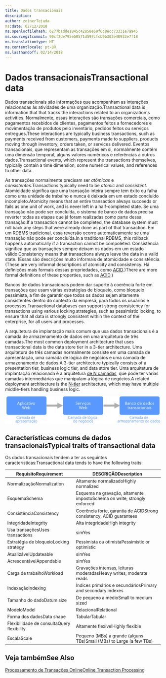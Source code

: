 ```yaml
---
title: Dados transacionais
description: 
author: zoinerTejada
ms:date: 02/12/2018
ms.openlocfilehash: 6277badde1845c42858e69f6c8ecc73331e7a945
ms.sourcegitcommit: 90cf2de795e50571d597cfcb9b302e48933e7f18
ms.translationtype: HT
ms.contentlocale: pt-BR
ms.lasthandoff: 02/14/2018
---
```

# <a name="transactional-data"></a><span data-ttu-id="e8890-102">Dados transacionais</span><span class="sxs-lookup"><span data-stu-id="e8890-102">Transactional data</span></span>

<span data-ttu-id="e8890-103">Dados transacionais são informações que acompanham as interações relacionadas às atividades de uma organização.</span><span class="sxs-lookup"><span data-stu-id="e8890-103">Transactional data is information that that tracks the interactions related to an organization's activities.</span></span> <span data-ttu-id="e8890-104">Normalmente, essas interações são transações comerciais, como pagamentos recebidos de clientes, pagamentos feitos a fornecedores e movimentação de produtos pelo inventário, pedidos feitos ou serviços entregues.</span><span class="sxs-lookup"><span data-stu-id="e8890-104">These interactions are typically business transactions, such as payments received from customers, payments made to suppliers, products moving through inventory, orders taken, or services delivered.</span></span> <span data-ttu-id="e8890-105">Eventos transacionais, que representam as transações em si, normalmente contêm uma dimensão temporal, alguns valores numéricos e referências a outros dados.</span><span class="sxs-lookup"><span data-stu-id="e8890-105">Transactional events, which represent the transactions themselves, typically contain a time dimension, some numerical values, and references to other data.</span></span> 

<span data-ttu-id="e8890-106">As transações normalmente precisam ser *atômicas* e *consistentes*.</span><span class="sxs-lookup"><span data-stu-id="e8890-106">Transactions typically need to be *atomic* and *consistent*.</span></span> <span data-ttu-id="e8890-107">Atomicidade significa que uma transação inteira sempre tem êxito ou falha como uma unidade de trabalho e nunca é deixada em um estado concluído incompleto.</span><span class="sxs-lookup"><span data-stu-id="e8890-107">Atomicity means that an entire transaction always succeeds or fails as one unit of work, and is never left in a half-completed state.</span></span> <span data-ttu-id="e8890-108">Se uma transação não pode ser concluída, o sistema de banco de dados precisa reverter todas as etapas que já foram realizadas como parte dessa transação.</span><span class="sxs-lookup"><span data-stu-id="e8890-108">If a transaction cannot be completed, the database system must roll back any steps that were already done as part of that transaction.</span></span> <span data-ttu-id="e8890-109">Em um RDBMS tradicional, essa reversão ocorre automaticamente se uma transação não pode ser concluída.</span><span class="sxs-lookup"><span data-stu-id="e8890-109">In a traditional RDBMS, this rollback happens automatically if a transaction cannot be compoleted.</span></span> <span data-ttu-id="e8890-110">Consistência significa que as transações sempre deixam os dados em um estado válido.</span><span class="sxs-lookup"><span data-stu-id="e8890-110">Consistency means that transactions always leave the data in a valid state.</span></span> <span data-ttu-id="e8890-111">(Essas são descrições muito informais de atomicidade e consistência.</span><span class="sxs-lookup"><span data-stu-id="e8890-111">(These are very informal descriptions of atomicity and consistency.</span></span> <span data-ttu-id="e8890-112">Há definições mais formais dessas propriedades, como [ACID](https://en.wikipedia.org/wiki/ACID).)</span><span class="sxs-lookup"><span data-stu-id="e8890-112">There are more formal definitions of these properties, such as [ACID](https://en.wikipedia.org/wiki/ACID).)</span></span>

<span data-ttu-id="e8890-113">Bancos de dados transacionais podem dar suporte à coerência forte em transações que usam várias estratégias de bloqueio, como bloqueio pessimista, a fim de garantir que todos os dados sejam altamente consistentes dentro do contexto da empresa, para todos os usuários e processos.</span><span class="sxs-lookup"><span data-stu-id="e8890-113">Transactional databases can support strong consistency for transactions using various locking strategies, such as pessimistic locking, to ensure that all data is strongly consistent within the context of the enterprise, for all users and processes.</span></span> 

<span data-ttu-id="e8890-114">A arquitetura de implantação mais comum que usa dados transacionais é a camada de armazenamento de dados em uma arquitetura de três camadas.</span><span class="sxs-lookup"><span data-stu-id="e8890-114">The most common deployment architecture that uses transactional data is the data store tier in a 3-tier architecture.</span></span> <span data-ttu-id="e8890-115">Uma arquitetura de três camadas normalmente consiste em uma camada de apresentação, uma camada de lógica de negócios e uma camada de armazenamento de dados.</span><span class="sxs-lookup"><span data-stu-id="e8890-115">A 3-tier architecture typically consists of a presentation tier, business logic tier, and data store tier.</span></span> <span data-ttu-id="e8890-116">Uma arquitetura de implantação relacionada é a arquitetura [de N camadas](/azure/architecture/guide/architecture-styles/n-tier), que pode ter várias camadas intermediárias que manipulam a lógica de negócios.</span><span class="sxs-lookup"><span data-stu-id="e8890-116">A related deployment architecture is the [N-tier](/azure/architecture/guide/architecture-styles/n-tier) architecture, which may have multiple middle-tiers handling business logic.</span></span>

![Exemplo de um aplicativo de três camadas](./images/three-tier-application.png)

## <a name="typical-traits-of-transactional-data"></a><span data-ttu-id="e8890-118">Características comuns de dados transacionais</span><span class="sxs-lookup"><span data-stu-id="e8890-118">Typical traits of transactional data</span></span>

<span data-ttu-id="e8890-119">Os dados transacionais tendem a ter as seguintes características:</span><span class="sxs-lookup"><span data-stu-id="e8890-119">Transactional data tends to have the following traits:</span></span>

| <span data-ttu-id="e8890-120">Requisito</span><span class="sxs-lookup"><span data-stu-id="e8890-120">Requirement</span></span> | <span data-ttu-id="e8890-121">DESCRIÇÃO</span><span class="sxs-lookup"><span data-stu-id="e8890-121">Description</span></span> |
| --- | --- |
| <span data-ttu-id="e8890-122">Normalização</span><span class="sxs-lookup"><span data-stu-id="e8890-122">Normalization</span></span> | <span data-ttu-id="e8890-123">Altamente normalizado</span><span class="sxs-lookup"><span data-stu-id="e8890-123">Highly normalized</span></span> |
| <span data-ttu-id="e8890-124">Esquema</span><span class="sxs-lookup"><span data-stu-id="e8890-124">Schema</span></span> | <span data-ttu-id="e8890-125">Esquema na gravação, altamente imposto</span><span class="sxs-lookup"><span data-stu-id="e8890-125">Schema on write, strongly enforced</span></span>|
| <span data-ttu-id="e8890-126">Consistência</span><span class="sxs-lookup"><span data-stu-id="e8890-126">Consistency</span></span> | <span data-ttu-id="e8890-127">Coerência forte, garantia de ACID</span><span class="sxs-lookup"><span data-stu-id="e8890-127">Strong consistency, ACID guarantees</span></span> |
| <span data-ttu-id="e8890-128">Integridade</span><span class="sxs-lookup"><span data-stu-id="e8890-128">Integrity</span></span> | <span data-ttu-id="e8890-129">Alta integridade</span><span class="sxs-lookup"><span data-stu-id="e8890-129">High integrity</span></span> |
| <span data-ttu-id="e8890-130">Usa transações</span><span class="sxs-lookup"><span data-stu-id="e8890-130">Uses transactions</span></span> | <span data-ttu-id="e8890-131">sim</span><span class="sxs-lookup"><span data-stu-id="e8890-131">Yes</span></span> |
| <span data-ttu-id="e8890-132">Estratégia de bloqueio</span><span class="sxs-lookup"><span data-stu-id="e8890-132">Locking strategy</span></span> | <span data-ttu-id="e8890-133">Pessimista ou otimista</span><span class="sxs-lookup"><span data-stu-id="e8890-133">Pessimistic or optimistic</span></span>|
| <span data-ttu-id="e8890-134">Atualizável</span><span class="sxs-lookup"><span data-stu-id="e8890-134">Updateable</span></span> | <span data-ttu-id="e8890-135">sim</span><span class="sxs-lookup"><span data-stu-id="e8890-135">Yes</span></span> |
| <span data-ttu-id="e8890-136">Acrescentável</span><span class="sxs-lookup"><span data-stu-id="e8890-136">Appendable</span></span> | <span data-ttu-id="e8890-137">sim</span><span class="sxs-lookup"><span data-stu-id="e8890-137">Yes</span></span> |
| <span data-ttu-id="e8890-138">Carga de trabalho</span><span class="sxs-lookup"><span data-stu-id="e8890-138">Workload</span></span> | <span data-ttu-id="e8890-139">Gravações intensas, leituras moderadas</span><span class="sxs-lookup"><span data-stu-id="e8890-139">Heavy writes, moderate reads</span></span> |
| <span data-ttu-id="e8890-140">Indexação</span><span class="sxs-lookup"><span data-stu-id="e8890-140">Indexing</span></span> | <span data-ttu-id="e8890-141">Índices primários e secundários</span><span class="sxs-lookup"><span data-stu-id="e8890-141">Primary and secondary indexes</span></span> |
| <span data-ttu-id="e8890-142">Tamanho do dado</span><span class="sxs-lookup"><span data-stu-id="e8890-142">Datum size</span></span> | <span data-ttu-id="e8890-143">De pequeno a médio</span><span class="sxs-lookup"><span data-stu-id="e8890-143">Small to medium sized</span></span> |
| <span data-ttu-id="e8890-144">Modelo</span><span class="sxs-lookup"><span data-stu-id="e8890-144">Model</span></span> | <span data-ttu-id="e8890-145">Relacional</span><span class="sxs-lookup"><span data-stu-id="e8890-145">Relational</span></span> |
| <span data-ttu-id="e8890-146">Forma dos dados</span><span class="sxs-lookup"><span data-stu-id="e8890-146">Data shape</span></span> | <span data-ttu-id="e8890-147">Tabular</span><span class="sxs-lookup"><span data-stu-id="e8890-147">Tabular</span></span> |
| <span data-ttu-id="e8890-148">Flexibilidade de consulta</span><span class="sxs-lookup"><span data-stu-id="e8890-148">Query flexibility</span></span> | <span data-ttu-id="e8890-149">Altamente flexível</span><span class="sxs-lookup"><span data-stu-id="e8890-149">Highly flexible</span></span> |
| <span data-ttu-id="e8890-150">Escala</span><span class="sxs-lookup"><span data-stu-id="e8890-150">Scale</span></span> | <span data-ttu-id="e8890-151">Pequeno (MBs) a grande (alguns TBs)</span><span class="sxs-lookup"><span data-stu-id="e8890-151">Small (MBs) to Large (a few TBs)</span></span> | 

## <a name="see-also"></a><span data-ttu-id="e8890-152">Veja também</span><span class="sxs-lookup"><span data-stu-id="e8890-152">See Also</span></span>

[<span data-ttu-id="e8890-153">Processamento de Transações Online</span><span class="sxs-lookup"><span data-stu-id="e8890-153">Online Transaction Processing</span></span>](../scenarios/online-transaction-processing.md)
